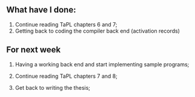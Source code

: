 ## What have I done:

1. Continue reading TaPL chapters 6 and 7;
2. Getting back to coding the compiler back end (activation records)

## For next week

1. Having a working back end and start implementing sample programs;

2. Continue reading TaPL chapters 7 and 8;

3. Get back to writing the thesis;
